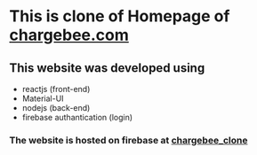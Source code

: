 # This is clone of Homepage of  [chargebee.com](https://www.chargebee.com)

## This website was developed using 

- reactjs (front-end)
- Material-UI 
- nodejs (back-end)
- firebase authantication (login)

### The website is hosted on firebase at [chargebee_clone](https://chargebee-clone.web.app/)  
